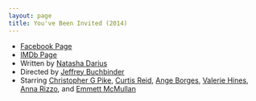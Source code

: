 ```yaml
---
layout: page
title: You've Been Invited (2014)
---
```


 * [Facebook Page]
 * [IMDb Page]
 * Written by [Natasha Darius]
 * Directed by [Jeffrey Buchbinder]
 * Starring [Christopher G Pike], [Curtis Reid], [Ange Borges], [Valerie Hines], [Anna Rizzo], and [Emmett McMullan]

  [Facebook Page]: https://www.facebook.com/YouveBeenInvited
  [IMDb Page]: http://www.imdb.com/title/tt2966834/
  [Anna Rizzo]: http://www.imdb.com/name/nm5042825/
  [Ange Borges]: http://www.imdb.com/name/nm3916105/
  [Christopher G Pike]: http://www.imdb.com/name/nm3295202/
  [Curtis Reid]: http://www.imdb.com/name/nm4840208/
  [Emmett McMullan]: http://www.imdb.com/name/nm5719669/
  [Jeffrey Buchbinder]: http://www.imdb.com/name/nm5283658/
  [Natasha Darius]: http://www.imdb.com/name/nm5720821/
  [Valerie Hines]: http://www.imdb.com/name/nm5380020/
